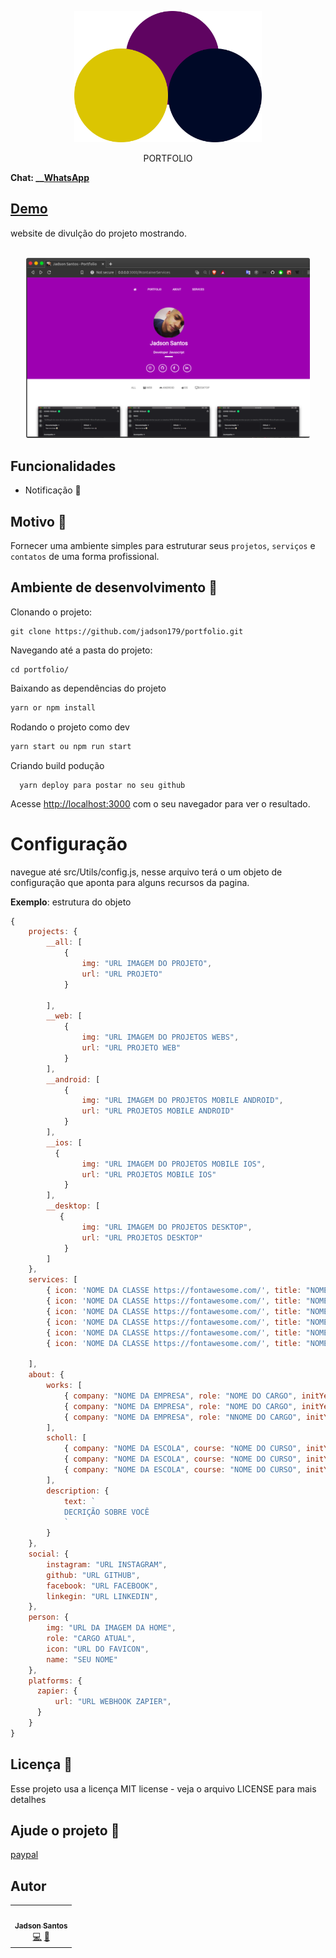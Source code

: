 

<p align="center">
<img src="img/logo.svg" 
width="300"
>
</p>

<p align="center">
PORTFOLIO 
</p>


**Chat: __[WhatsApp](https://api.whatsapp.com/send?phone=5548999328092)**




## [Demo](https://jadsonsantos.com)

website de divulção do projeto mostrando.

<div align="center">
  <br>
    <img src="img/portfolio.svg" alt="Screenshot1" width="90%">
  <br>
</div>

## Funcionalidades 

- Notificação 🔔



## Motivo 🤔

Fornecer uma ambiente simples para estruturar seus `projetos`, `serviços` e `contatos` de uma forma profissional.

## Ambiente de desenvolvimento 🚀


Clonando o projeto:

```
git clone https://github.com/jadson179/portfolio.git
```

Navegando até a pasta do projeto:

```
cd portfolio/
```

Baixando as dependências do projeto

```bash
yarn or npm install 
```

Rodando o projeto como dev

```bash
yarn start ou npm run start 
```

Criando build podução

```
  yarn deploy para postar no seu github

```

Acesse [http://localhost:3000](http://localhost:3000) com o seu navegador para ver o resultado.

# Configuração 

navegue até src/Utils/config.js, nesse arquivo terá o um objeto de configuração que aponta para alguns recursos da pagina.

**Exemplo**: estrutura do objeto

```js
{  
    projects: {
        __all: [
            {
                img: "URL IMAGEM DO PROJETO",
                url: "URL PROJETO"
            }
            
        ],
        __web: [
            {
                img: "URL IMAGEM DO PROJETOS WEBS",
                url: "URL PROJETO WEB"
            }
        ],
        __android: [
            {
                img: "URL IMAGEM DO PROJETOS MOBILE ANDROID",
                url: "URL PROJETOS MOBILE ANDROID"
            }
        ],
        __ios: [
          {
                img: "URL IMAGEM DO PROJETOS MOBILE IOS",
                url: "URL PROJETOS MOBILE IOS"
            }
        ],
        __desktop: [
           {
                img: "URL IMAGEM DO PROJETOS DESKTOP",
                url: "URL PROJETOS DESKTOP"
            }
        ]
    },
    services: [
        { icon: 'NOME DA CLASSE https://fontawesome.com/', title: "NOME SERVIÇO",  description: "DESCRIÇÃO DO SERVIÇO"},
        { icon: 'NOME DA CLASSE https://fontawesome.com/', title: "NOME SERVIÇO" , description: "DESCRIÇÃO DO SERVIÇO"},
        { icon: 'NOME DA CLASSE https://fontawesome.com/', title: "NOME SERVIÇO" , description: "DESCRIÇÃO DO SERVIÇO"},
        { icon: 'NOME DA CLASSE https://fontawesome.com/', title: "NOME SERVIÇO" , description: "DESCRIÇÃO DO SERVIÇO"},
        { icon: 'NOME DA CLASSE https://fontawesome.com/', title: "NOME SERVIÇO" , description: "DESCRIÇÃO DO SERVIÇO"},
        { icon: 'NOME DA CLASSE https://fontawesome.com/', title: "NOME SERVIÇO" , description: "DESCRIÇÃO DO SERVIÇO"},

    ],
    about: {
        works: [
            { company: "NOME DA EMPRESA", role: "NOME DO CARGO", initYear: "DATA DE INICIO", exitYear: "DATA FIM" },
            { company: "NOME DA EMPRESA", role: "NOME DO CARGO", initYear: "DATA DE INICIO", exitYear: "DATA FIM" },
            { company: "NOME DA EMPRESA", role: "NNOME DO CARGO", initYear: "DATA DE INICIO", exitYear: "DATA FIM" },
        ],
        scholl: [
            { company: "NOME DA ESCOLA", course: "NOME DO CURSO", initYear: "DATA DE INICIO", exitYear: "DATA FIM"  },
            { company: "NOME DA ESCOLA", course: "NOME DO CURSO", initYear: "DATA DE INICIO", exitYear: "DATA FIM"  },
            { company: "NOME DA ESCOLA", course: "NOME DO CURSO", initYear: "DATA DE INICIO", exitYear: "DATA FIM"  }
        ],
        description: {
            text: `
            DECRIÇÃO SOBRE VOCÊ
            `
        }
    },
    social: {
        instagram: "URL INSTAGRAM",
        github: "URL GITHUB",
        facebook: "URL FACEBOOK",
        linkegin: "URL LINKEDIN",
    },
    person: {
        img: "URL DA IMAGEM DA HOME",
        role: "CARGO ATUAL",
        icon: "URL DO FAVICON",
        name: "SEU NOME"
    },
    platforms: {
      zapier: {
          url: "URL WEBHOOK ZAPIER",
      }
    }
}

```



## Licença 📝

Esse projeto usa a licença MIT license - veja o arquivo LICENSE para mais detalhes

## Ajude o projeto 🤝

[paypal](https://www.paypal.com/cgi-bin/webscr?cmd=_donations&business=TQ2QEYCNZNH7C&currency_code=BRL&source=url)

## Autor
<table>
  <tr>
    <td align="center"><a href="https://github.com/jasdson179"><img src="https://avatars0.githubusercontent.com/u/42282908?s=460&u=79ce909209ebf14da91a2d2517c9b0f9e378a4e1&v=4" width="100px;" alt=""/><br /><sub><b>Jadson Santos</b></sub></a><br /><a href="https://github.com/jadson179/portfolio/commits?author=jadson179" title="Code">💻</a> <a href="#devarthurribeiro" title="Design">🎨</a></td>
  <tr>
</table>
